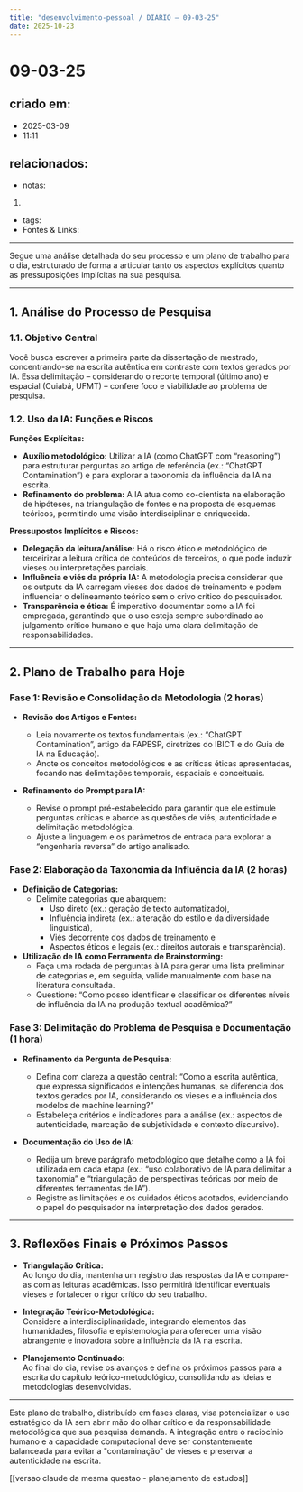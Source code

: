 ```yaml
---
title: "desenvolvimento-pessoal / DIARIO – 09-03-25"
date: 2025-10-23
---
```


# 09-03-25

## criado em: 
- 2025-03-09
- 11:11
## relacionados:
- notas:
1. 
- tags: 
- Fontes & Links: 
---
Segue uma análise detalhada do seu processo e um plano de trabalho para o dia, estruturado de forma a articular tanto os aspectos explícitos quanto as pressuposições implícitas na sua pesquisa.

---

## 1. Análise do Processo de Pesquisa

### 1.1. Objetivo Central

Você busca escrever a primeira parte da dissertação de mestrado, concentrando-se na escrita autêntica em contraste com textos gerados por IA. Essa delimitação – considerando o recorte temporal (último ano) e espacial (Cuiabá, UFMT) – confere foco e viabilidade ao problema de pesquisa.

### 1.2. Uso da IA: Funções e Riscos

**Funções Explícitas:**

- **Auxílio metodológico:** Utilizar a IA (como ChatGPT com “reasoning”) para estruturar perguntas ao artigo de referência (ex.: “ChatGPT Contamination”) e para explorar a taxonomia da influência da IA na escrita.
- **Refinamento do problema:** A IA atua como co-cientista na elaboração de hipóteses, na triangulação de fontes e na proposta de esquemas teóricos, permitindo uma visão interdisciplinar e enriquecida.

**Pressupostos Implícitos e Riscos:**

- **Delegação da leitura/análise:** Há o risco ético e metodológico de terceirizar a leitura crítica de conteúdos de terceiros, o que pode induzir vieses ou interpretações parciais.
- **Influência e viés da própria IA:** A metodologia precisa considerar que os outputs da IA carregam vieses dos dados de treinamento e podem influenciar o delineamento teórico sem o crivo crítico do pesquisador.
- **Transparência e ética:** É imperativo documentar como a IA foi empregada, garantindo que o uso esteja sempre subordinado ao julgamento crítico humano e que haja uma clara delimitação de responsabilidades.

---

## 2. Plano de Trabalho para Hoje

### **Fase 1: Revisão e Consolidação da Metodologia (2 horas)**

- **Revisão dos Artigos e Fontes:**
    
    - Leia novamente os textos fundamentais (ex.: “ChatGPT Contamination”, artigo da FAPESP, diretrizes do IBICT e do Guia de IA na Educação).
    - Anote os conceitos metodológicos e as críticas éticas apresentadas, focando nas delimitações temporais, espaciais e conceituais.
- **Refinamento do Prompt para IA:**
    
    - Revise o prompt pré-estabelecido para garantir que ele estimule perguntas críticas e aborde as questões de viés, autenticidade e delimitação metodológica.
    - Ajuste a linguagem e os parâmetros de entrada para explorar a “engenharia reversa” do artigo analisado.

### **Fase 2: Elaboração da Taxonomia da Influência da IA (2 horas)**

- **Definição de Categorias:**
    - Delimite categorias que abarquem:
        - Uso direto (ex.: geração de texto automatizado),
        - Influência indireta (ex.: alteração do estilo e da diversidade linguística),
        - Viés decorrente dos dados de treinamento e
        - Aspectos éticos e legais (ex.: direitos autorais e transparência).
- **Utilização de IA como Ferramenta de Brainstorming:**
    - Faça uma rodada de perguntas à IA para gerar uma lista preliminar de categorias e, em seguida, valide manualmente com base na literatura consultada.
    - Questione: “Como posso identificar e classificar os diferentes níveis de influência da IA na produção textual acadêmica?”

### **Fase 3: Delimitação do Problema de Pesquisa e Documentação (1 hora)**

- **Refinamento da Pergunta de Pesquisa:**
    
    - Defina com clareza a questão central: “Como a escrita autêntica, que expressa significados e intenções humanas, se diferencia dos textos gerados por IA, considerando os vieses e a influência dos modelos de machine learning?”
    - Estabeleça critérios e indicadores para a análise (ex.: aspectos de autenticidade, marcação de subjetividade e contexto discursivo).
- **Documentação do Uso de IA:**
    
    - Redija um breve parágrafo metodológico que detalhe como a IA foi utilizada em cada etapa (ex.: “uso colaborativo de IA para delimitar a taxonomia” e “triangulação de perspectivas teóricas por meio de diferentes ferramentas de IA”).
    - Registre as limitações e os cuidados éticos adotados, evidenciando o papel do pesquisador na interpretação dos dados gerados.

---

## 3. Reflexões Finais e Próximos Passos

- **Triangulação Crítica:**  
    Ao longo do dia, mantenha um registro das respostas da IA e compare-as com as leituras acadêmicas. Isso permitirá identificar eventuais vieses e fortalecer o rigor crítico do seu trabalho.
    
- **Integração Teórico-Metodológica:**  
    Considere a interdisciplinaridade, integrando elementos das humanidades, filosofia e epistemologia para oferecer uma visão abrangente e inovadora sobre a influência da IA na escrita.
    
- **Planejamento Continuado:**  
    Ao final do dia, revise os avanços e defina os próximos passos para a escrita do capítulo teórico-metodológico, consolidando as ideias e metodologias desenvolvidas.
    

---

Este plano de trabalho, distribuído em fases claras, visa potencializar o uso estratégico da IA sem abrir mão do olhar crítico e da responsabilidade metodológica que sua pesquisa demanda. A integração entre o raciocínio humano e a capacidade computacional deve ser constantemente balanceada para evitar a "contaminação" de vieses e preservar a autenticidade na escrita.

[[versao claude da mesma questao - planejamento de estudos]]